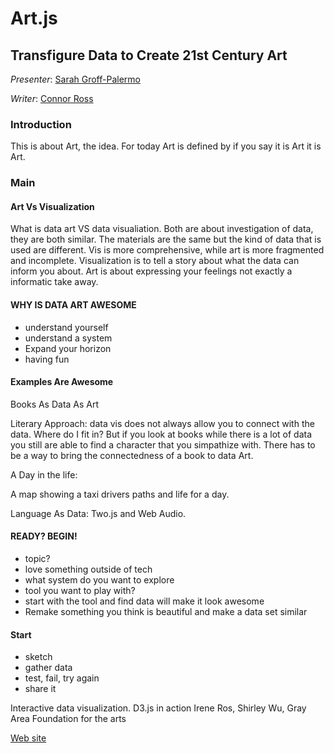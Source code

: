 Art.js
======

Transfigure Data to Create 21st Century Art
-------------------------------------------

*Presenter*: [Sarah Groff-Palermo](http://twitter.com/supersgp)

*Writer*: [Connor Ross](http://twitter.com/otter311)

### Introduction

This is about Art, the idea.  For today Art is defined by if you say it is Art it is Art.

### Main

#### Art Vs Visualization

What is data art VS data visualiation.  Both are about investigation of data, they are both similar.  The materials are the same but the kind of data that is used are different. Vis is more comprehensive, while art is more fragmented and incomplete.  Visualization is to tell a story about what the data can inform you about.  Art is about expressing your feelings not exactly a informatic take away.

#### WHY IS DATA ART AWESOME

- understand yourself
- understand a system
- Expand your horizon
- having fun

#### Examples Are Awesome

Books As Data As Art

Literary Approach: data vis does not always allow you to connect with the data. Where do I fit in?  But if you look at books while there is a lot of data you still are able to find a character that you simpathize with.  There has to be a way to bring the connectedness of a book to data Art.

A Day in the life:

A map showing a taxi drivers paths and life for a day.

Language As Data: Two.js and Web Audio.


#### READY? BEGIN!

- topic?
 - love something outside of tech
 - what system do you want to explore
- tool you want to play with?
 - start with the tool and find data will make it look awesome
- Remake something you think is beautiful and make a data set similar

#### Start

- sketch
- gather data
- test, fail, try again
- share it

Interactive data visualization.
D3.js in action
Irene Ros, Shirley Wu, Gray Area Foundation for the arts


[Web site](http://sarahgp.com/data-art)
